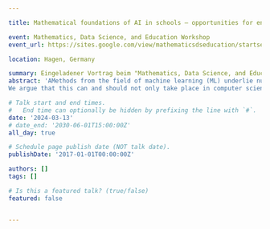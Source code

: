 ```yaml
---

title: Mathematical foundations of AI in schools – opportunities for enhancing mathematics education

event: Mathematics, Data Science, and Education Workshop
event_url: https://sites.google.com/view/mathematicsdseducation/startseite

location: Hagen, Germany

summary: Eingeladener Vortrag beim "Mathematics, Data Science, and Education Workshop"
abstract: 'AMethods from the field of machine learning (ML) underlie numerous applications in our everyday lives. The enormous relevance of such applications gives rise to the demand for a stronger integration of ML related topics into the high-school curriculum. 
We argue that this can and should not only take place in computer science, but also in mathematics education. Ultimately, methods from data science and ML are based on mathematical modeling with a special focus on handling (numerous) data. The mathematical methods used are often elementary and accessible with high-school knowledge, e.g., with analytical geometry. In this talk, we discuss to what extent methods from the field of ML are suitable for addressing several goals at the same time: allowing for authentic modeling activities, promoting data literacy, and giving students an insight into the mathematical background as well as the risks and opportunities of AI systems.'

# Talk start and end times.
#   End time can optionally be hidden by prefixing the line with `#`.
date: '2024-03-13'
# date_end: '2030-06-01T15:00:00Z'
all_day: true

# Schedule page publish date (NOT talk date).
publishDate: '2017-01-01T00:00:00Z'

authors: []
tags: []

# Is this a featured talk? (true/false)
featured: false


---
```

